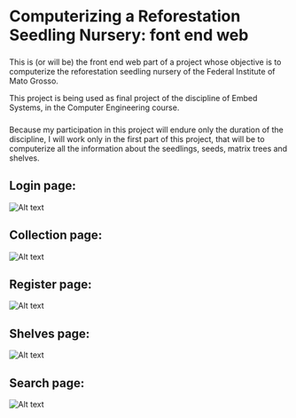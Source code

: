 # Computerizing a Reforestation Seedling Nursery: font end web

###

This is (or will be) the front end web part of a project whose objective is to computerize the
reforestation seedling nursery of the Federal Institute of Mato Grosso.

This project is being used as final project of the discipline of Embed Systems, in the Computer
Engineering course.

###

Because my participation in this project will endure only the duration of the discipline, I will
work only in the first part of this project, that will be to computerize all the information about
the seedlings, seeds, matrix trees and shelves.

###

## Login page:

![Alt text](./src/img/design/Login.png?raw=true "Title")

## Collection page:

![Alt text](./src/img/design/Acervo.png?raw=true "Title")

## Register page:

![Alt text](./src/img/design/Cadastro.png?raw=true "Title")

## Shelves page:

![Alt text](./src/img/design/Bancadas.png?raw=true "Title")

## Search page:

![Alt text](./src/img/design/Pesquisa.png?raw=true "Title")
